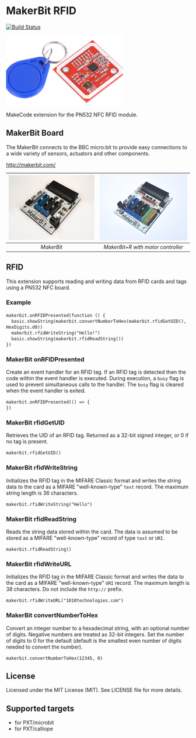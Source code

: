# MakerBit RFID

[![Build Status](https://travis-ci.com/1010Technologies/pxt-makerbit-rfid.svg?branch=master)](https://travis-ci.com/1010Technologies/pxt-makerbit-rfid)

![MakerBit](icon.png "PN532 NFC")

MakeCode extension for the PN532 NFC RFID module.

## MakerBit Board

The MakerBit connects to the BBC micro:bit to provide easy connections to a wide variety of sensors, actuators and other components.

http://makerbit.com/

| ![MakerBit](MakerBit.png "MakerBit") | ![MakerBit+R](MakerBit+R.png "MakerBit+R") |
| :----------------------------------------------------------------------------------------------: | :----------------------------------------------------------------------------------------------------: |
|                                            _MakerBit_                                            |                                   _MakerBit+R with motor controller_                                   |

## RFID

This extension supports reading and writing data from RFID cards and tags using a PN532 NFC board.

### Example

```blocks
makerbit.onRFIDPresented(function () {
  basic.showString(makerbit.convertNumberToHex(makerbit.rfidGetUID(), HexDigits.d0))
  makerbit.rfidWriteString("Hello!")
  basic.showString(makerbit.rfidReadString())
})
```

### MakerBit onRFIDPresented

Create an event handler for an RFID tag. If an RFID tag is detected then the code within the event handler is executed. During execution, a `busy` flag is used to prevent simultaneous calls to the handler. The `busy` flag is cleared when the event handler is exited.

```sig
makerbit.onRFIDPresented(() => {
})
```

### MakerBit rfidGetUID

Retrieves the UID of an RFID tag. Returned as a 32-bit signed integer, or 0 if no tag is present.

```sig
makerbit.rfidGetUID()
```

### MakerBit rfidWriteString

Initializes the RFID tag in the MIFARE Classic format and writes the string data to the card as a MIFARE "well-known-type" `text` record. The maximum string length is 36 characters.

```sig
makerbit.rfidWriteString("Hello")
```

### MakerBit rfidReadString

Reads the string data stored within the card. The data is assumed to be stored as a MIFARE "well-known-type" record of type `text` or `URI`.

```sig
makerbit.rfidReadString()
```

### MakerBit rfidWriteURL

Initializes the RFID tag in the MIFARE Classic format and writes the data to the card as a MIFARE "well-known-type" `URI` record. The maximum length is 38 characters. Do not include the `http://` prefix.

```sig
makerbit.rfidWriteURL("1010technologies.com")
```

### MakerBit convertNumberToHex

Convert an integer number to a hexadecimal string, with an optional number of digits. Negative numbers are treated as 32-bit integers. Set the number of digits to 0 for the default (default is the smallest even number of digits needed to convert the number).

```sig
makerbit.convertNumberToHex(12345, 0)
```

## License

Licensed under the MIT License (MIT). See LICENSE file for more details.

## Supported targets

- for PXT/microbit
- for PXT/calliope
